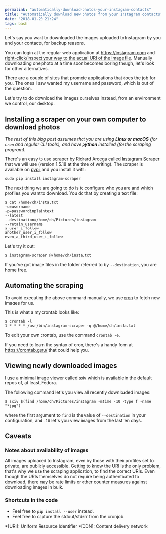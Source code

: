 ```yaml
---
permalink: "automatically-download-photos-your-instagram-contacts"
title: "Automatically download new photos from your Instagram contacts"
date: "2018-01-20 21:24"
tags: bash
---
```


Let's say you want to downloaded the images uploaded to Instagram by you and your contacts, for backup reasons.

You can login at the regular web application at <https://instagram.com> and [right-click/inspect your way to the actual URI of the image file](https://honeypotmarketing.com/save-a-photo-from-instagram/). Manually downloading one photo at a time soon becomes boring though, let's look for other alternatives.

There are a couple of sites that promote applications that does the job for you. The ones I saw wanted my username and password, which is out of the question.

Let's try to do download the images ourselves instead, from an environment we control, our desktop.

## Installing a scraper on your own computer to download photos

*The rest of this blog post assumes that you are using **Linux or macOS** (for `cron` and regular CLI tools), and have **python** installed (for the scraping program).*

There's an easy to use [scraper](https://en.wikipedia.org/wiki/Web_scraping) by Richard Arcega called [Instagram Scraper](https://github.com/rarcega/instagram-scraper/) that we will use (version 1.5.18 at the time of writing). The scraper is available on [pypi](https://pypi.python.org/pypi/instagram-scraper), and you install it with:


```
sudo pip install instagram-scraper
```

The next thing we are going to do is to configure who you are and which profiles you want to download. You do that by creating a text file:

```
$ cat /home/ch/insta.txt
-u=username
-p=passwordinplaintext
--latest
--destination=/home/ch/Pictures/instagram
--retain_username
a_user_i_follow
another_user_i_follow
even_a_third_user_i_follow
```

Let's try it out:

```
$ instagram-scraper @/home/ch/insta.txt
```

If you've got image files in the folder referred to by `--destination`, you are home free.

## Automating the scraping

To avoid executing the above command manually, we use [cron](https://en.wikipedia.org/wiki/Cron) to fetch new images for us.

This is what a my crontab looks like:

```
$ crontab -l
1 * * * * /usr/bin/instagram-scraper -q @/home/ch/insta.txt
```

To edit your own crontab, use the command `crontab -e`.

If you need to learn the syntax of cron, there's a handy form at <https://crontab.guru/> that could help you.

## Viewing newly downloaded images

I use a minimal image viewer called [sxiv](https://github.com/muennich/sxiv) which is available in the default repos of, at least, Fedora.

The following command let's you view all recently downloaded images:

```
$ sxiv $(find /home/ch/Pictures/instagram -mtime -10 -type f -name "*jpg")
```

where the first argument to `find` is the value of `--destination` in your configuration, and `-10` let's you view images from the last ten days.

## Caveats
### Notes about availability of images

All images uploaded to Instagram, even by those with their profiles set to private, are publicly accessible. Getting to know the URI is the only problem, that's why we use the scraping application, to find the correct URIs. Even though the URIs themselves do not require being authenticated to download, there may be rate limits or other counter measures against downloading images in bulk.

### Shortcuts in the code

- Feel free to `pip install --user` instead.
- Feel free to capture the stdout/stderr from the cronjob.

*[URI]: Uniform Resource Identifier
*[CDN]: Content delivery network
